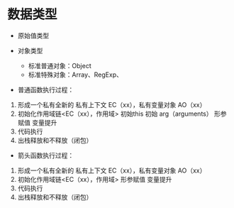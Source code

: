 # 数据类型
* 原始值类型
* 对象类型
    + 标准普通对象：Object
    + 标准特殊对象：Array、RegExp、



* 普通函数执行过程：
1. 形成一个私有全新的 私有上下文 EC（xx），私有变量对象 AO（xx）
2. 初始化作用域链<EC（xx），作用域>
    初始this
    初始 arg（arguments）
    形参赋值
    变量提升
3. 代码执行
4. 出栈释放和不释放（闭包）

* 箭头函数执行过程：
1. 形成一个私有全新的 私有上下文 EC（xx），私有变量对象 AO（xx）
2. 初始化作用域链<EC（xx），作用域>
    形参赋值
    变量提升
3. 代码执行
4. 出栈释放和不释放（闭包）

